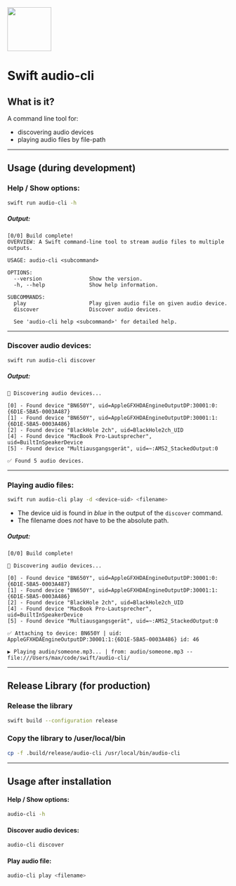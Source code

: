 <img src="https://developer.apple.com/swift/images/swift-og.png" width="100">

# Swift audio-cli

## What is it?
A command line tool for:
- discovering audio devices
- playing audio files by file-path

---

## Usage (during development)

### Help / Show options:
```bash
swift run audio-cli -h
```

##### Output:
```
[0/0] Build complete!
OVERVIEW: A Swift command-line tool to stream audio files to multiple outputs.

USAGE: audio-cli <subcommand>

OPTIONS:
  --version               Show the version.
  -h, --help              Show help information.

SUBCOMMANDS:
  play                    Play given audio file on given audio device.
  discover                Discover audio devices.

  See 'audio-cli help <subcommand>' for detailed help.
```

---

### Discover audio devices:
```bash
swift run audio-cli discover
```
##### Output:
```
🔎 Discovering audio devices...

[0] - Found device "BN650Y", uid=AppleGFXHDAEngineOutputDP:30001:0:{6D1E-5BA5-0003A487}
[1] - Found device "BN650Y", uid=AppleGFXHDAEngineOutputDP:30001:1:{6D1E-5BA5-0003A486}
[2] - Found device "BlackHole 2ch", uid=BlackHole2ch_UID
[4] - Found device "MacBook Pro-Lautsprecher", uid=BuiltInSpeakerDevice
[5] - Found device "Multiausgangsgerät", uid=~:AMS2_StackedOutput:0

✅ Found 5 audio devices.
```
---

### Playing audio files:
```bash
swift run audio-cli play -d <device-uid> <filename>
```

- The device uid is found in *blue* in the output of the `discover` command.
- The filename does *not* have to be the absolute path.

##### Output:
```
[0/0] Build complete!

🔎 Discovering audio devices...

[0] - Found device "BN650Y", uid=AppleGFXHDAEngineOutputDP:30001:0:{6D1E-5BA5-0003A487}
[1] - Found device "BN650Y", uid=AppleGFXHDAEngineOutputDP:30001:1:{6D1E-5BA5-0003A486}
[2] - Found device "BlackHole 2ch", uid=BlackHole2ch_UID
[4] - Found device "MacBook Pro-Lautsprecher", uid=BuiltInSpeakerDevice
[5] - Found device "Multiausgangsgerät", uid=~:AMS2_StackedOutput:0

✅ Attaching to device: BN650Y | uid: AppleGFXHDAEngineOutputDP:30001:1:{6D1E-5BA5-0003A486} id: 46

▶️ Playing audio/someone.mp3... | from: audio/someone.mp3 -- file:///Users/max/code/swift/audio-cli/
```

---

## Release Library (for production)
### Release the library

```bash
swift build --configuration release
```

### Copy the library to /user/local/bin
```bash
cp -f .build/release/audio-cli /usr/local/bin/audio-cli
```

---

## Usage after installation

#### Help / Show options:
```bash
audio-cli -h
```

#### Discover audio devices:
```bash
audio-cli discover
```

#### Play audio file:
```bash
audio-cli play <filename>
```
